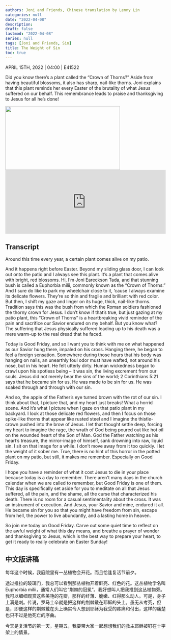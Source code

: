 ```yaml
---
authors: Joni and Friends, Chinese translation by Lenny Lin
categories: null
date: "2022-04-08"
description: 
draft: false
lastmod: "2022-04-08"
series: null
tags: [Joni and Friends, Sin]
title: The Weight of Sin
toc: true
---
```




APRIL 15TH, 2022 | 04:00 | E41522   

Did you know there’s a plant called the “Crown of Thorns?” Aside from having beautiful blossoms, it also has sharp, nail-like thorns. Joni explains that this plant reminds her every Easter of the brutality of what Jesus suffered on our behalf. This remembrance leads to praise and thanksgiving to Jesus for all he’s done!  

<img width = "360" height = "200" src = "/docs/images/Crown_of_thrown.jpg"/>



<iframe height="200px" width="100%" frameborder="no" scrolling="no" seamless src="https://player.simplecast.com/48bc3f7c-e385-496a-8e1e-0b4ee974ed95?dark=false"></iframe>
<!--more-->

## Transcript
Around this time every year, a certain plant comes alive on my patio.

And it happens right before Easter. Beyond my sliding glass door, I can look out onto the patio and I always see this plant. It’s a plant that comes alive with bright, red blossoms. Hi, I’m Joni Eareckson Tada, and that stunning bush is called a Euphorbia milii, commonly known as the “Crown of Thorns.” And I sure do like to park my wheelchair close to it, ‘cause I always examine its delicate flowers. They’re so thin and fragile and brilliant with red color. But then, I shift my gaze and linger on its huge, thick, nail-like thorns. Tradition says this was the bush from which the Roman soldiers fashioned the thorny crown for Jesus. I don’t know if that’s true, but just gazing at my patio plant, this “Crown of Thorns” is a heartbreaking vivid reminder of the pain and sacrifice our Savior endured on my behalf. But you know what? The suffering that Jesus physically suffered leading up to his death was a mere warm-up to the real dread that he faced.

Today is Good Friday, and so I want you to think with me on what happened as our Savior hung there, impaled on his cross. Hanging there, he began to feel a foreign sensation. Somewhere during those hours that his body was hanging on nails, an unearthly foul odor must have wafted, not around his nose, but in his heart. He felt utterly dirty. Human wickedness began to crawl upon his spotless being – it was sin, the living excrement from our souls. Jesus did not merely bear the sins of the world; 2 Corinthians 5:21 says that he became sin for us. He was made to be sin for us. He was soaked through and through with our sin. 

And so, the apple of the Father’s eye turned brown with the rot of our sin. I think about that, I picture that, and my heart just breaks! What a horrid scene. And it’s what I picture when I gaze on that patio plant in my backyard. I look at those delicate red flowers, and then I focus on those spike-like thorns that appear like rusted steel and I imagine the thistle-crown pushed into the brow of Jesus. I let that thought settle deep, forcing my heart to imagine the rage, the wrath of God being poured out like hot oil on the wounded heart of the Son of Man. God the Father watching as his heart’s treasure, the mirror-image of himself, sank drowning into raw, liquid sin. I sit on that image for a while. I don’t move away from it too quickly. I let the weight of it sober me. True, there is no hint of this horror in the potted plant on my patio, but still, it makes me remember. Especially on Good Friday.

I hope you have a reminder of what it cost Jesus to die in your place because today is a day to remember. There aren’t many days in the church calendar when we are called to remember, but Good Friday is one of them. This day is specifically set aside for you to meditate on all that Jesus suffered, all the pain, and the shame, all the curse that characterized his death. There is no room for a casual sentimentality about the cross. It was an instrument of execution. And Jesus, your Savior and mine, endured it all. He became sin for you so that you might have freedom from sin, escape from hell, the power to live abundantly, and a lasting home in heaven. 

So join me today on Good Friday. Carve out some quiet time to reflect on the awful weight of what this day means, and breathe a prayer of wonder and thanksgiving to Jesus, which is the best way to prepare your heart, to get it ready to really celebrate on Easter Sunday!


## 中文版讲稿

每年这个时候，我庭院里有一丛植物会开花。而且恰逢复活节前夕。  

透过推拉的玻璃门，我总可以看到那丛植物开着鲜亮、红色的花。这丛植物学名叫Euphorbia milii，通常人们叫它“荆棘的冠冕”。我好想叫人把我推到这丛植物旁。我可以细细观赏这些美艳的花瓣，那样的纤薄、脆嫩、红得那么动人。可是，身子上满是刺。传说，罗马士卒就是把这样的荆棘戴在耶稣的头上。虽无从考究，但是，即便这样的荆棘戴在头上确实令人想到耶稣为我受的疼痛和付出，这样的痛楚也只不过是他死亡的序曲。  

今天是复活节的第一天，星期五，我要带大家一起想想我们的救主耶稣被钉在十字架上的情景。




